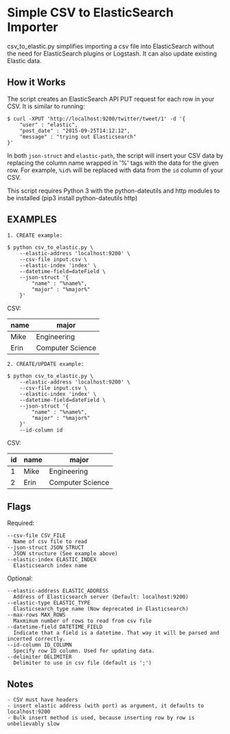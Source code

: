 # Simple CSV to ElasticSearch Importer

csv_to_elastic.py simplifies importing a csv file into ElasticSearch without the need for ElasticSearch plugins or Logstash.
It can also update existing Elastic data.

## How it Works

The script creates an ElasticSearch API PUT request for 
each row in your CSV. It is similar to running:

    $ curl -XPUT 'http://localhost:9200/twitter/tweet/1' -d '{
        "user" : "elastic",
        "post_date" : "2015-09-25T14:12:12",
        "message" : "trying out Elasticsearch"
    }'

In both `json-struct` and `elastic-path`, the script will
insert your CSV data by replacing the column name wrapped in '%'
tags with the data for the given row. For example, `%id%` will be 
replaced with data from the `id` column of your CSV.

This script requires Python 3 with the python-dateutils and http modules to be installed (pip3 install python-dateutils http)

## EXAMPLES
    1. CREATE example:

    $ python csv_to_elastic.py \
        --elastic-address 'localhost:9200' \
        --csv-file input.csv \
        --elastic-index 'index' \
        --datetime-field=dateField \
        --json-struct '{
            "name" : "%name%",
            "major" : "%major%"
        }'

CSV:

|  name  |      major       |
|--------|------------------|
|  Mike  |   Engineering    |
|  Erin  | Computer Science |


    2. CREATE/UPDATE example:

    $ python csv_to_elastic.py \
        --elastic-address 'localhost:9200' \
        --csv-file input.csv \
        --elastic-index 'index' \
        --datetime-field=dateField \
        --json-struct '{
            "name" : "%name%",
            "major" : "%major%"
        }'
        --id-column id
CSV:

|  id  |  name  |      major       |
|------|--------|------------------|
|   1  |  Mike  |   Engineering    |
|   2  |  Erin  | Computer Science |

## Flags
Required:
```
--csv-file CSV_FILE
  Name of csv file to read
--json-struct JSON_STRUCT
  JSON structure (See example above)
--elastic-index ELASTIC_INDEX
  Elasticsearch index name
```
  Optional:
  ```
  --elastic-address ELASTIC_ADDRESS
    Address of Elasticsearch server (Default: localhost:9200)
  --elastic-type ELASTIC_TYPE
    Elasticsearch type name (Now deprecated in Elasticsearch)
  --max-rows MAX_ROWS
    Maxmimum number of rows to read from csv file
  --datetime-field DATETIME_FIELD
    Indicate that a field is a datetime. That way it will be parsed and incerted correctly.
  --id-column ID_COLUMN
    Specify row ID column. Used for updating data. 
  --delimiter DELIMITER
    Delimiter to use in csv file (default is ';')
```

## Notes
    - CSV must have headers
    - insert elastic address (with port) as argument, it defaults to localhost:9200
    - Bulk insert method is used, because inserting row by row is unbelievably slow

